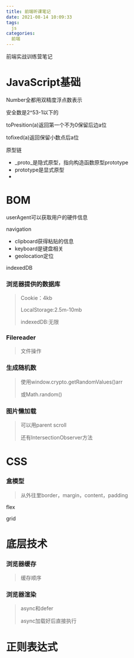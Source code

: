 ```yaml
---
title: 前端听课笔记
date: 2021-08-14 10:09:33
tags:
  js
categories:
  前端
---
```


前端实战训练营笔记

<!--more-->

# JavaScript基础	

Number全都用双精度浮点数表示

安全数是2^53-1以下的

toPresition(a)返回第一个不为0保留后边a位

tofixed(a)返回保留小数点后a位

原型链

* _proto_是隐式原型，指向构造函数原型prototype
* prototype是显式原型
* 

# BOM

userAgent可以获取用户的硬件信息

navigation

* clipboard获得粘贴的信息
* keyboard是键盘相关
* geolocation定位

indexedDB

### 浏览器提供的数据库

> Cookie：4kb
>
> LocalStorage:2.5m-10mb
>
> indexedDB:无限

### Filereader 

> 文件操作

### 生成随机数

> 使用window.crypto.getRandomValues()arr
>
> 或Math.random()

### 图片懒加载

> 可以用parent scroll
>
> 还有IntersectionObserver方法

# CSS

### 盒模型

> 从外往里border，margin，content，padding

flex

grid

# 底层技术

### 浏览器缓存

> 缓存顺序

### 浏览器渲染

> async和defer
>
> async加载好后直接执行

# 正则表达式

